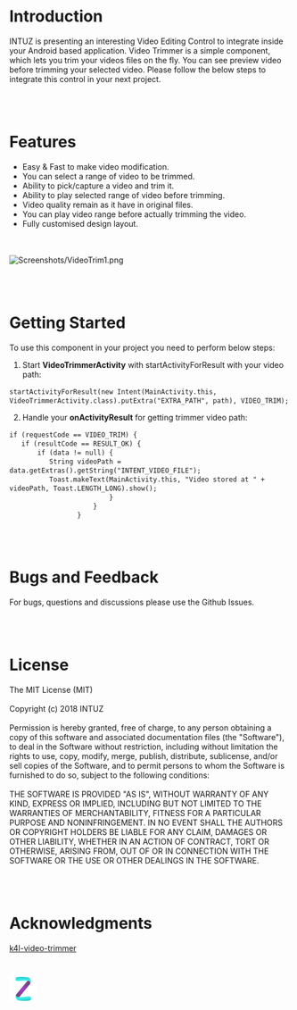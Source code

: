 **<h1>Introduction</h1>**
INTUZ is presenting an interesting Video Editing Control to integrate inside your Android based application. 
Video Trimmer is a simple component, which lets you trim your videos files on the fly. You can see preview video before trimming your selected video.
Please follow the below steps to integrate this control in your next project.

<br/><br/>
**<h1>Features</h1>**
* Easy & Fast to make video modification.
* You can select a range of video to be trimmed.
* Ability to pick/capture a video and trim it.
* Ability to play selected range of video before trimming.
* Video quality remain as it have in original files.
* You can play video range before actually trimming the video.
* Fully customised design layout.

<br/><br/>
<img src="Screenshots/videotrimmer.gif" width="300" alt="Screenshots/VideoTrim1.png">



<br/><br/>
**<h1>Getting Started</h1>**

To use this component in your project you need to perform below steps:

1) Start <b>VideoTrimmerActivity</b> with startActivityForResult with your video path:

```
startActivityForResult(new Intent(MainActivity.this, VideoTrimmerActivity.class).putExtra("EXTRA_PATH", path), VIDEO_TRIM);
```
2) Handle your <b>onActivityResult</b> for getting trimmer video path:
```
if (requestCode == VIDEO_TRIM) { 
   if (resultCode == RESULT_OK) { 
       if (data != null) { 
          String videoPath = data.getExtras().getString("INTENT_VIDEO_FILE"); 
          Toast.makeText(MainActivity.this, "Video stored at " + videoPath, Toast.LENGTH_LONG).show();
                         } 
                     }
                 }
```

<br/><br/>
**<h1>Bugs and Feedback</h1>**
For bugs, questions and discussions please use the Github Issues.

<br/><br/>
**<h1>License</h1>**
The MIT License (MIT)
<br/><br/>
Copyright (c) 2018 INTUZ
<br/><br/>
Permission is hereby granted, free of charge, to any person obtaining a copy of this software and associated documentation files (the "Software"), to deal in the Software without restriction, including without limitation the rights to use, copy, modify, merge, publish, distribute, sublicense, and/or sell copies of the Software, and to permit persons to whom the Software is furnished to do so, subject to the following conditions: 
<br/><br/>
THE SOFTWARE IS PROVIDED "AS IS", WITHOUT WARRANTY OF ANY KIND, EXPRESS OR IMPLIED, INCLUDING BUT NOT LIMITED TO THE WARRANTIES OF MERCHANTABILITY, FITNESS FOR A PARTICULAR PURPOSE AND NONINFRINGEMENT. IN NO EVENT SHALL THE AUTHORS OR COPYRIGHT HOLDERS BE LIABLE FOR ANY CLAIM, DAMAGES OR OTHER LIABILITY, WHETHER IN AN ACTION OF CONTRACT, TORT OR OTHERWISE, ARISING FROM, OUT OF OR IN CONNECTION WITH THE SOFTWARE OR THE USE OR OTHER DEALINGS IN THE SOFTWARE.

<br/><br/>
<h1>Acknowledgments</h1>
<a href="https://github.com/titansgroup/k4l-video-trimmer">k4l-video-trimmer</a>

<br/>
<h1></h1>
<a href="https://www.intuz.com/" target="_blank"><img src="Screenshots/logo.jpg"></a>


